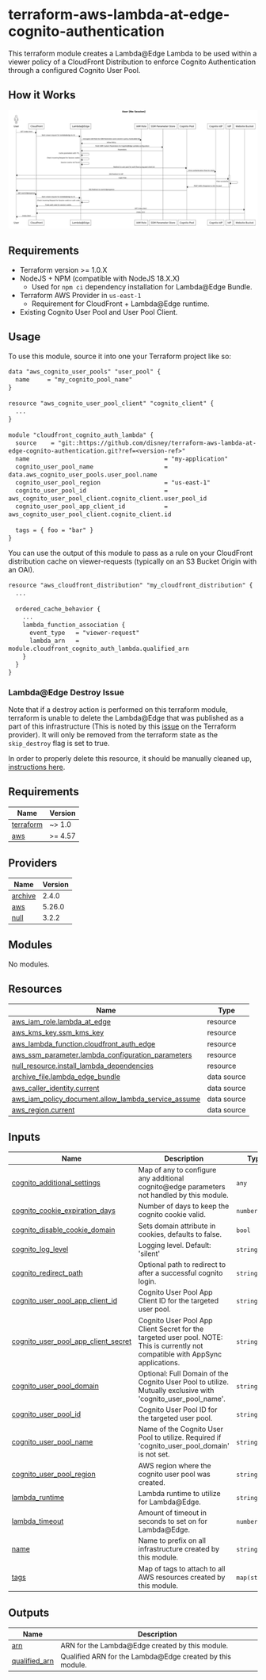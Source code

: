 # terraform-aws-lambda-at-edge-cognito-authentication
This terraform module creates a Lambda@Edge Lambda to be used within a viewer policy of a CloudFront Distribution to
enforce Cognito Authentication through a configured Cognito User Pool.

## How it Works 
![Sequence Diagram](docs/sequence.png)

## Requirements
- Terraform version >= 1.0.X 
- NodeJS + NPM (compatible with NodeJS 18.X.X)
  - Used for `npm ci` dependency installation for Lambda@Edge Bundle.
- Terraform AWS Provider in `us-east-1`
  - Requirement for CloudFront + Lambda@Edge runtime.
- Existing Cognito User Pool and User Pool Client.

## Usage
To use this module, source it into one your Terraform project like so:

```
data "aws_cognito_user_pools" "user_pool" {
  name     = "my_cognito_pool_name"
}

resource "aws_cognito_user_pool_client" "cognito_client" {
  ...
}

module "cloudfront_cognito_auth_lambda" {
  source    = "git::https://github.com/disney/terraform-aws-lambda-at-edge-cognito-authentication.git?ref=<version-ref>"
  name                                      = "my-application"
  cognito_user_pool_name                    = data.aws_cognito_user_pools.user_pool.name
  cognito_user_pool_region                  = "us-east-1"
  cognito_user_pool_id                      = aws_cognito_user_pool_client.cognito_client.user_pool_id
  cognito_user_pool_app_client_id           = aws_cognito_user_pool_client.cognito_client.id

  tags = { foo = "bar" }
}
```

You can use the output of this module to pass as a rule on your CloudFront distribution cache on viewer-requests (typically on an S3 Bucket Origin with an OAI).

```
resource "aws_cloudfront_distribution" "my_cloudfront_distribution" {
  ...

  ordered_cache_behavior {
    ...
    lambda_function_association {
      event_type   = "viewer-request"
      lambda_arn   = module.cloudfront_cognito_auth_lambda.qualified_arn
    }
  }
}

```

### Lambda@Edge Destroy Issue
Note that if a destroy action is performed on this terraform module, terraform is unable to delete the Lambda@Edge that was published as a part of this infrastructure (This is noted by this [issue](https://github.com/hashicorp/terraform-provider-aws/issues/1721) on the Terraform provider). It will only be removed from the terraform state as the `skip_destroy` flag is set to true.

In order to properly delete this resource, it should be manually cleaned up, [instructions here](https://docs.aws.amazon.com/AmazonCloudFront/latest/DeveloperGuide/lambda-edge-delete-replicas.html).


<!-- BEGINNING OF PRE-COMMIT-TERRAFORM DOCS HOOK -->
## Requirements

| Name | Version |
|------|---------|
| <a name="requirement_terraform"></a> [terraform](#requirement\_terraform) | ~> 1.0 |
| <a name="requirement_aws"></a> [aws](#requirement\_aws) | >= 4.57 |

## Providers

| Name | Version |
|------|---------|
| <a name="provider_archive"></a> [archive](#provider\_archive) | 2.4.0 |
| <a name="provider_aws"></a> [aws](#provider\_aws) | 5.26.0 |
| <a name="provider_null"></a> [null](#provider\_null) | 3.2.2 |

## Modules

No modules.

## Resources

| Name | Type |
|------|------|
| [aws_iam_role.lambda_at_edge](https://registry.terraform.io/providers/hashicorp/aws/latest/docs/resources/iam_role) | resource |
| [aws_kms_key.ssm_kms_key](https://registry.terraform.io/providers/hashicorp/aws/latest/docs/resources/kms_key) | resource |
| [aws_lambda_function.cloudfront_auth_edge](https://registry.terraform.io/providers/hashicorp/aws/latest/docs/resources/lambda_function) | resource |
| [aws_ssm_parameter.lambda_configuration_parameters](https://registry.terraform.io/providers/hashicorp/aws/latest/docs/resources/ssm_parameter) | resource |
| [null_resource.install_lambda_dependencies](https://registry.terraform.io/providers/hashicorp/null/latest/docs/resources/resource) | resource |
| [archive_file.lambda_edge_bundle](https://registry.terraform.io/providers/hashicorp/archive/latest/docs/data-sources/file) | data source |
| [aws_caller_identity.current](https://registry.terraform.io/providers/hashicorp/aws/latest/docs/data-sources/caller_identity) | data source |
| [aws_iam_policy_document.allow_lambda_service_assume](https://registry.terraform.io/providers/hashicorp/aws/latest/docs/data-sources/iam_policy_document) | data source |
| [aws_region.current](https://registry.terraform.io/providers/hashicorp/aws/latest/docs/data-sources/region) | data source |

## Inputs

| Name | Description | Type | Default | Required |
|------|-------------|------|---------|:--------:|
| <a name="input_cognito_additional_settings"></a> [cognito\_additional\_settings](#input\_cognito\_additional\_settings) | Map of any to configure any additional cognito@edge parameters not handled by this module. | `any` | `{}` | no |
| <a name="input_cognito_cookie_expiration_days"></a> [cognito\_cookie\_expiration\_days](#input\_cognito\_cookie\_expiration\_days) | Number of days to keep the cognito cookie valid. | `number` | `7` | no |
| <a name="input_cognito_disable_cookie_domain"></a> [cognito\_disable\_cookie\_domain](#input\_cognito\_disable\_cookie\_domain) | Sets domain attribute in cookies, defaults to false. | `bool` | `false` | no |
| <a name="input_cognito_log_level"></a> [cognito\_log\_level](#input\_cognito\_log\_level) | Logging level. Default: 'silent' | `string` | `"silent"` | no |
| <a name="input_cognito_redirect_path"></a> [cognito\_redirect\_path](#input\_cognito\_redirect\_path) | Optional path to redirect to after a successful cognito login. | `string` | `""` | no |
| <a name="input_cognito_user_pool_app_client_id"></a> [cognito\_user\_pool\_app\_client\_id](#input\_cognito\_user\_pool\_app\_client\_id) | Cognito User Pool App Client ID for the targeted user pool. | `string` | n/a | yes |
| <a name="input_cognito_user_pool_app_client_secret"></a> [cognito\_user\_pool\_app\_client\_secret](#input\_cognito\_user\_pool\_app\_client\_secret) | Cognito User Pool App Client Secret for the targeted user pool. NOTE: This is currently not compatible with AppSync applications. | `string` | `null` | no |
| <a name="input_cognito_user_pool_domain"></a> [cognito\_user\_pool\_domain](#input\_cognito\_user\_pool\_domain) | Optional: Full Domain of the Cognito User Pool to utilize. Mutually exclusive with 'cognito\_user\_pool\_name'. | `string` | `""` | no |
| <a name="input_cognito_user_pool_id"></a> [cognito\_user\_pool\_id](#input\_cognito\_user\_pool\_id) | Cognito User Pool ID for the targeted user pool. | `string` | n/a | yes |
| <a name="input_cognito_user_pool_name"></a> [cognito\_user\_pool\_name](#input\_cognito\_user\_pool\_name) | Name of the Cognito User Pool to utilize. Required if 'cognito\_user\_pool\_domain' is not set. | `string` | `""` | no |
| <a name="input_cognito_user_pool_region"></a> [cognito\_user\_pool\_region](#input\_cognito\_user\_pool\_region) | AWS region where the cognito user pool was created. | `string` | `"us-west-2"` | no |
| <a name="input_lambda_runtime"></a> [lambda\_runtime](#input\_lambda\_runtime) | Lambda runtime to utilize for Lambda@Edge. | `string` | `"nodejs20.x"` | no |
| <a name="input_lambda_timeout"></a> [lambda\_timeout](#input\_lambda\_timeout) | Amount of timeout in seconds to set on for Lambda@Edge. | `number` | `5` | no |
| <a name="input_name"></a> [name](#input\_name) | Name to prefix on all infrastructure created by this module. | `string` | n/a | yes |
| <a name="input_tags"></a> [tags](#input\_tags) | Map of tags to attach to all AWS resources created by this module. | `map(string)` | `{}` | no |

## Outputs

| Name | Description |
|------|-------------|
| <a name="output_arn"></a> [arn](#output\_arn) | ARN for the Lambda@Edge created by this module. |
| <a name="output_qualified_arn"></a> [qualified\_arn](#output\_qualified\_arn) | Qualified ARN for the Lambda@Edge created by this module. |
<!-- END OF PRE-COMMIT-TERRAFORM DOCS HOOK -->
